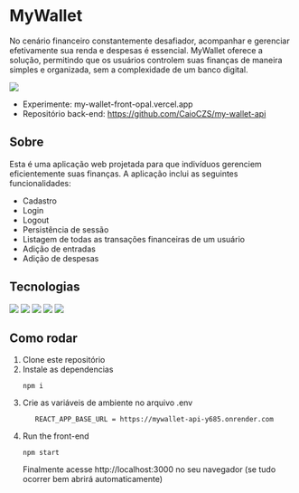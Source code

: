 # MyWallet

No cenário financeiro constantemente desafiador, acompanhar e gerenciar efetivamente sua renda e despesas é essencial. MyWallet oferece a solução, permitindo que os usuários controlem suas finanças de maneira simples e organizada, sem a complexidade de um banco digital.

<img src="./github/assets/peek-my-wallet18.gif">

- Experimente: my-wallet-front-opal.vercel.app
- Repositório back-end: https://github.com/CaioCZS/my-wallet-api

## Sobre

Esta é uma aplicação web projetada para que indivíduos gerenciem eficientemente suas finanças. A aplicação inclui as seguintes funcionalidades:

- Cadastro
- Login
- Logout
- Persistência de sessão
- Listagem de todas as transações financeiras de um usuário
- Adição de entradas
- Adição de despesas

## Tecnologias

<p>
  <img  src='https://img.shields.io/badge/React-20232A?style=for-the-badge&logo=react&logoColor=61DAFB'>
  <img  src="https://img.shields.io/badge/react_route%20-%2320232a.svg?&style=for-the-badge&logo=react&logoColor=%2361DAFB"/>
  <img  src='https://img.shields.io/badge/styled-components%20-%2320232a.svg?&style=for-the-badge&color=b8679e&logo=styled-components&logoColor=%3a3a3a'>
  <img  src='https://img.shields.io/badge/react-icons%20-%2320232a.svg?&style=for-the-badge&color=f28dc7&logo=react-icons&logoColor=%2361DAFB'>
  <img  src='https://img.shields.io/badge/axios-671ddf?&style=for-the-badge&logo=axios&logoColor=white'>
</p>

## Como rodar

1. Clone este repositório
2. Instale as dependencias
   ```
   npm i
   ```
3. Crie as variáveis de ambiente no arquivo .env
   ```
      REACT_APP_BASE_URL = https://mywallet-api-y685.onrender.com
   ```
4. Run the front-end
   ```
   npm start
   ```
   Finalmente acesse http://localhost:3000 no seu navegador (se tudo ocorrer bem abrirá automaticamente)
